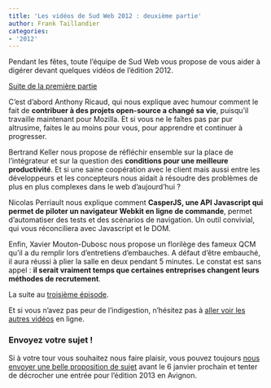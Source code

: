 ```yaml
---
title: 'Les vidéos de Sud Web 2012 : deuxième partie'
author: Frank Taillandier
categories:
- '2012'
---
```


Pendant les fêtes, toute l&rsquo;équipe de Sud Web vous propose de vous aider à digérer devant quelques vidéos de l&rsquo;édition 2012.

[Suite de la première partie][1]

C&rsquo;est d&rsquo;abord Anthony Ricaud, qui nous explique avec humour comment le fait de **contribuer à des projets open-source a changé sa vie**, puisqu&rsquo;il travaille maintenant pour Mozilla. Et si vous ne le faîtes pas par pur altrusime, faites le au moins pour vous, pour apprendre et continuer à progresser.

Bertrand Keller nous propose de réfléchir ensemble sur la place de l&rsquo;intégrateur et sur la question des **conditions pour une meilleure productivité**. Et si une saine coopération avec le client mais aussi entre les développeurs et les concepteurs nous aidait à résoudre des problèmes de plus en plus complexes dans le web d&rsquo;aujourd&rsquo;hui ?

Nicolas Perriault nous explique comment **CasperJS, une API Javascript qui permet de piloter un navigateur Webkit en ligne de commande**, permet d&rsquo;automatiser des tests et des scénarios de navigation. Un outil convivial, qui vous réconciliera avec Javascript et le DOM.

Enfin, Xavier Mouton-Dubosc nous propose un florilège des fameux QCM qu&rsquo;il a du remplir lors d&rsquo;entretiens d&rsquo;embauches. A défaut d&rsquo;être embauché, il aura réussi à plier la salle en deux pendant 5 minutes. Le constat est sans appel : **il serait vraiment temps que certaines entreprises changent leurs méthodes de recrutement**.

La suite au [troisième épisode][2].

Et si vous n&rsquo;avez pas peur de l&rsquo;indigestion, n&rsquo;hésitez pas à [aller voir les autres vidéos][3] en ligne.

### Envoyez votre sujet !

Si à votre tour vous souhaitez nous faire plaisir, vous pouvez toujours [nous envoyer une belle proposition de sujet][4] avant le 6 janvier prochain et tenter de décrocher une entrée pour l&rsquo;édition 2013 en Avignon.

 [1]: http://sudweb.fr/blog//2012/les-videos-de-sud-web-2012-premiere-partie/ "Les vidéos de Sud Web 2012 – première partie"
 [2]: http://sudweb.fr/blog/2013/les-videos-de-sud-web-2012-troisieme-partie/ "Les vidéos de Sud Web 2012 : troisième partie"
 [3]: https://vimeo.com/album/1951235/sort:preset/format:thumbnail
 [4]: http://tinyurl.com/sudweb-2013-appel-orateurs
